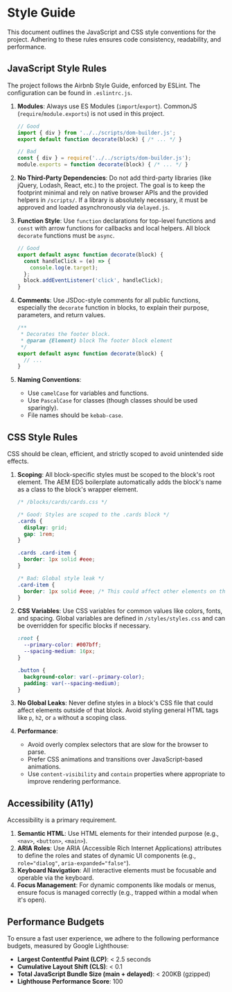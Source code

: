 # Style Guide

This document outlines the JavaScript and CSS style conventions for the project. Adhering to these rules ensures code consistency, readability, and performance.

## JavaScript Style Rules

The project follows the Airbnb Style Guide, enforced by ESLint. The configuration can be found in `.eslintrc.js`.

1.  **Modules**: Always use ES Modules (`import`/`export`). CommonJS (`require`/`module.exports`) is not used in this project.
    ```javascript
    // Good
    import { div } from '../../scripts/dom-builder.js';
    export default function decorate(block) { /* ... */ }

    // Bad
    const { div } = require('../../scripts/dom-builder.js');
    module.exports = function decorate(block) { /* ... */ }
    ```

2.  **No Third-Party Dependencies**: Do not add third-party libraries (like jQuery, Lodash, React, etc.) to the project. The goal is to keep the footprint minimal and rely on native browser APIs and the provided helpers in `/scripts/`. If a library is absolutely necessary, it must be approved and loaded asynchronously via `delayed.js`.

3.  **Function Style**: Use `function` declarations for top-level functions and `const` with arrow functions for callbacks and local helpers. All block `decorate` functions must be `async`.
    ```javascript
    // Good
    export default async function decorate(block) {
      const handleClick = (e) => {
        console.log(e.target);
      };
      block.addEventListener('click', handleClick);
    }
    ```

4.  **Comments**: Use JSDoc-style comments for all public functions, especially the `decorate` function in blocks, to explain their purpose, parameters, and return values.
    ```javascript
    /**
     * Decorates the footer block.
     * @param {Element} block The footer block element
     */
    export default async function decorate(block) {
      // ...
    }
    ```

5.  **Naming Conventions**:
    - Use `camelCase` for variables and functions.
    - Use `PascalCase` for classes (though classes should be used sparingly).
    - File names should be `kebab-case`.

## CSS Style Rules

CSS should be clean, efficient, and strictly scoped to avoid unintended side effects.

1.  **Scoping**: All block-specific styles must be scoped to the block's root element. The AEM EDS boilerplate automatically adds the block's name as a class to the block's wrapper element.
    ```css
    /* /blocks/cards/cards.css */

    /* Good: Styles are scoped to the .cards block */
    .cards {
      display: grid;
      gap: 1rem;
    }

    .cards .card-item {
      border: 1px solid #eee;
    }

    /* Bad: Global style leak */
    .card-item {
      border: 1px solid #eee; /* This could affect other elements on the site */
    }
    ```

2.  **CSS Variables**: Use CSS variables for common values like colors, fonts, and spacing. Global variables are defined in `/styles/styles.css` and can be overridden for specific blocks if necessary.
    ```css
    :root {
      --primary-color: #007bff;
      --spacing-medium: 16px;
    }

    .button {
      background-color: var(--primary-color);
      padding: var(--spacing-medium);
    }
    ```

3.  **No Global Leaks**: Never define styles in a block's CSS file that could affect elements outside of that block. Avoid styling general HTML tags like `p`, `h2`, or `a` without a scoping class.

4.  **Performance**:
    - Avoid overly complex selectors that are slow for the browser to parse.
    - Prefer CSS animations and transitions over JavaScript-based animations.
    - Use `content-visibility` and `contain` properties where appropriate to improve rendering performance.

## Accessibility (A11y)

Accessibility is a primary requirement.

1.  **Semantic HTML**: Use HTML elements for their intended purpose (e.g., `<nav>`, `<button>`, `<main>`).
2.  **ARIA Roles**: Use ARIA (Accessible Rich Internet Applications) attributes to define the roles and states of dynamic UI components (e.g., `role="dialog"`, `aria-expanded="false"`).
3.  **Keyboard Navigation**: All interactive elements must be focusable and operable via the keyboard.
4.  **Focus Management**: For dynamic components like modals or menus, ensure focus is managed correctly (e.g., trapped within a modal when it's open).

## Performance Budgets

To ensure a fast user experience, we adhere to the following performance budgets, measured by Google Lighthouse:

- **Largest Contentful Paint (LCP)**: < 2.5 seconds
- **Cumulative Layout Shift (CLS)**: < 0.1
- **Total JavaScript Bundle Size (main + delayed)**: < 200KB (gzipped)
- **Lighthouse Performance Score**: 100
